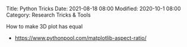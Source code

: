 Title: Python Tricks
Date: 2021-08-18 08:00
Modified: 2020-10-1 08:00
Category: Research Tricks & Tools


<!---Password: jiefeng!--->
How to make 3D plot has equal 
- https://www.pythonpool.com/matplotlib-aspect-ratio/

